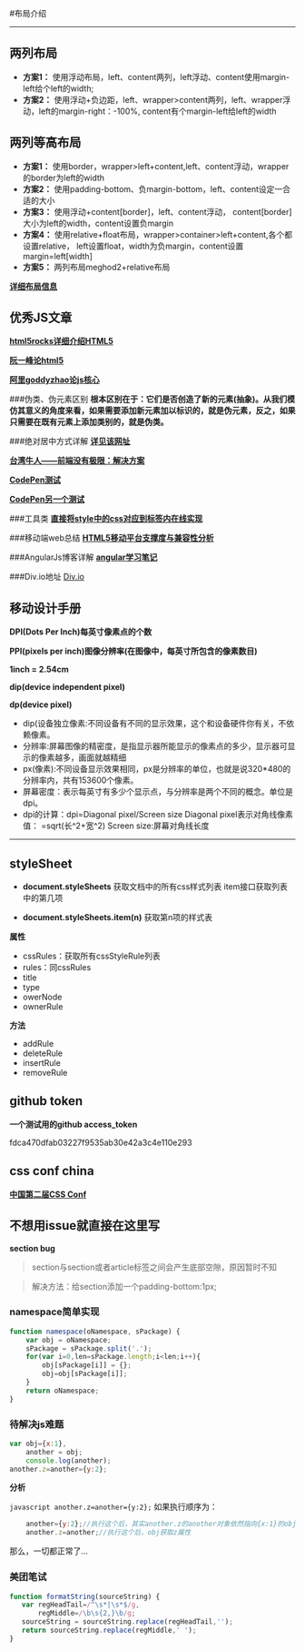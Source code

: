 #布局介绍
________________
## 两列布局
* **方案1：**
  使用浮动布局，left、content两列，left浮动、content使用margin-left给个left的width;
* **方案2：**
  使用浮动+负边距，left、wrapper>content两列，left、wrapper浮动，left的margin-right：-100%,
content有个margin-left给left的width

## 两列等高布局
 * **方案1：**
  使用border，wrapper>left+content,left、content浮动，wrapper的border为left的width
 * **方案2：**
  使用padding-bottom、负margin-bottom，left、content设定一合适的大小
 * **方案3：**
  使用浮动+content[border]，left、content浮动，
content[border]大小为left的width，content设置负margin
 * **方案4：**
  使用relative+float布局，wrapper>container>left+content,各个都设置relative，
left设置float，width为负margin，content设置margin=left[width]
 * **方案5：**
  两列布局meghod2+relative布局 

[**详细布局信息**](http://www.cnblogs.com/jununx/p/3336553.html)
## 优秀JS文章
[**html5rocks详细介绍HTML5**](http://slides.html5rocks.com/#landing-slide) 

[**阮一峰论html5**](http://javascript.ruanyifeng.com/#introduction)

[**阿里goddyzhao论js核心**](http://goddyzhao.tumblr.com/JavaScript-Internal)

###伪类、伪元素区别
 **根本区别在于：它们是否创造了新的元素(抽象)。从我们模仿其意义的角度来看，如果需要添加新元素加以标识的，就是伪元素，反之，如果只需要在既有元素上添加类别的，就是伪类。**
 
###绝对居中方式详解
[**详见该网址**](http://blog.csdn.net/freshlover/article/details/11579669)

[**台湾牛人——前端没有极限：解决方案**](http://wcc723.github.io/css/2015/01/16/css-magic/)

[**CodePen测试**](http://codepen.io/KatieK2/pen/AbxGr)

[**CodePen另一个测试**](http://codepen.io/thirdtiu/pen/fjnxd)

###工具类
[**直接将style中的css对应到标签内在线实现**](http://templates.mailchimp.com/resources/inline-css/)

###移动端web总结
[**HTML5移动平台支撑度与兼容性分析**](http://zhangdaiping.iteye.com/blog/1645363)

###AngularJs博客详解
[**angular学习笔记**](http://www.cnblogs.com/lcllao/tag/%E7%AC%94%E8%AE%B0/)

###Div.io地址
[Div.io](http://div.io/user/1811)

## 移动设计手册
**DPI(Dots Per Inch)每英寸像素点的个数**

**PPI(pixels per inch)图像分辨率(在图像中，每英寸所包含的像素数目)**

**1inch = 2.54cm**

**dip(device independent pixel)**

**dp(device pixel)**

+ dip(设备独立像素:不同设备有不同的显示效果，这个和设备硬件你有关，不依赖像素。
+ 分辨率:屏幕图像的精密度，是指显示器所能显示的像素点的多少，显示器可显示的像素越多，画面就越精细
+ px(像素):不同设备显示效果相同，px是分辨率的单位，也就是说320*480的分辨率内，共有153600个像素。
+ 屏幕密度：表示每英寸有多少个显示点，与分辨率是两个不同的概念。单位是dpi。
+ dpi的计算：dpi=Diagonal pixel/Screen size
	Diagonal pixel表示对角线像素值：
	=sqrt(长^2+宽^2)
	Screen size:屏幕对角线长度

-------------------------------------------------------

## styleSheet

+ **document.styleSheets**
	获取文档中的所有css样式列表
item接口获取列表中的第几项

+ **document.styleSheets.item(n)**
	获取第n项的样式表

**属性**
+ cssRules：获取所有cssStyleRule列表
+ rules：同cssRules
+ title
+ type
+ owerNode
+ ownerRule

**方法**
+ addRule
+ deleteRule
+ insertRule
+ removeRule

## github token 
**一个测试用的github access_token**

fdca470dfab03227f9535ab30e42a3c4e110e293

## css conf china
[**中国第二届CSS Conf**](http://www.w3ctech.com/topic/1463)

## 不想用issue就直接在这里写
**section bug**
> section与section或者article标签之间会产生底部空隙，原因暂时不知

> 解决方法：给section添加一个padding-bottom:1px;

### namespace简单实现
``` javascript
function namespace(oNamespace, sPackage) {
    var obj = oNamespace;
    sPackage = sPackage.split('.');
    for(var i=0,len=sPackage.length;i<len;i++){
        obj[sPackage[i]] = {};
        obj=obj[sPackage[i]];
    }
    return oNamespace;
}
```
### 待解决js难题
```javascript
var obj={x:1},
	another = obj;
	console.log(another);
another.z=another={y:2};
```
**分析**

```javascript another.z=another={y:2};```
如果执行顺序为：
``` javascript
	another={y:2};//执行这个后，其实another.z的another对象依然指向{x:1}的obj
	another.z=another;//执行这个后，obj获取z属性
```
那么，一切都正常了...

### 美团笔试
 
 ```javascript
 function formatString(sourceString) {
    var regHeadTail=/^\s*|\s*$/g,
        regMiddle=/\b\s{2,}\b/g;
    sourceString = sourceString.replace(regHeadTail,'');
    return sourceString.replace(regMiddle,' ');
}
 ```
